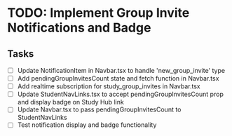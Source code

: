 # TODO: Implement Group Invite Notifications and Badge

## Tasks

- [ ] Update NotificationItem in Navbar.tsx to handle 'new_group_invite' type
- [ ] Add pendingGroupInvitesCount state and fetch function in Navbar.tsx
- [ ] Add realtime subscription for study_group_invites in Navbar.tsx
- [ ] Update StudentNavLinks.tsx to accept pendingGroupInvitesCount prop and display badge on Study Hub link
- [ ] Update Navbar.tsx to pass pendingGroupInvitesCount to StudentNavLinks
- [ ] Test notification display and badge functionality
